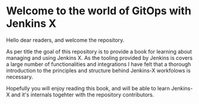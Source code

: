 # Welcome to the world of GitOps with Jenkins X

Hello dear readers, and welcome the repository. 

As per title the goal of this repository is to provide a book  for learning about managing and using Jenkins X. As the
tooling provided by Jenkins is covers a large number of functionalities and integrations I have felt that a thorough
introduction to the principles and structure behind Jenkins-X workfolows is necessary.

Hopefully you will enjoy reading this book, and will be able to learn Jenkins-X and it's internals togehter with the
repository contributors.

